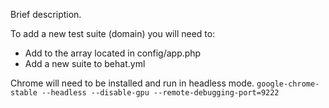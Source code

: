 
Brief description.

To add a new test suite (domain) you will need to:
- Add to the array located in config/app.php
- Add a new suite to behat.yml


Chrome will need to be installed and run in headless mode.
```google-chrome-stable --headless --disable-gpu --remote-debugging-port=9222```
